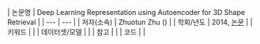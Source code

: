 | 논문명 | Deep Learning Representation using Autoencoder for 3D Shape Retrieval |
| --- | --- |
| 저자\(소속\) | Zhuotun Zhu \(\) |
| 학회/년도 | 2014, [논문](https://arxiv.org/abs/1409.7164) |
| 키워드 |  |
| 데이터셋/모델 |  |
| 참고 |  |
| 코드 |  |



